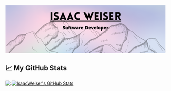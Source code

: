 ![Profile-readme-banner](https://github.com/IsaacWeiser/IsaacWeiser/blob/main/github-readme-banner.png?raw=true)


## &#x1f4c8; My GitHub Stats

<a href="https://github.com/IsaacWeiser/IsaacWeiser">
  <img align="center" src="https://github-readme-stats.vercel.app/api/top-langs/?username=IsaacWeiser&hide=tsql,html&title_color=000000&text_color=000000" />
</a>

<a href="https://github.com/IsaacWeiser/IsaacWeiser">
  <img align="center" src="https://github-readme-stats.vercel.app/api?username=IsaacWeiser&show_icons=true&line_height=27&count_private=true&title_color=000000&text_color=000000&icon_color=FAC051" alt="IsaacWeiser's GitHub Stats" />
</a>


[1]: https://www.linkedin.com/in/isaac-weiser



